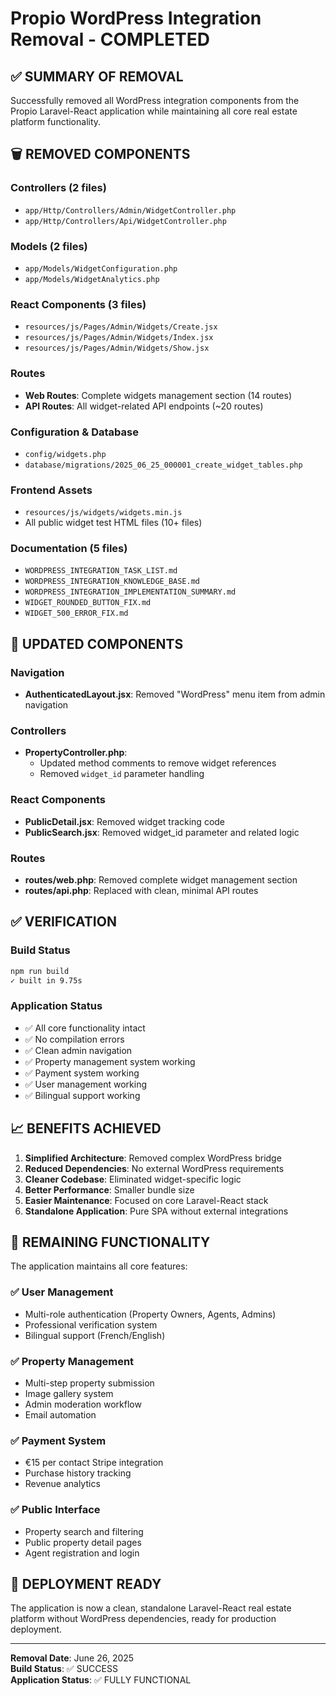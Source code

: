 # Propio WordPress Integration Removal - COMPLETED

## ✅ SUMMARY OF REMOVAL

Successfully removed all WordPress integration components from the Propio Laravel-React application while maintaining all core real estate platform functionality.

## 🗑️ REMOVED COMPONENTS

### Controllers (2 files)
- `app/Http/Controllers/Admin/WidgetController.php`
- `app/Http/Controllers/Api/WidgetController.php`

### Models (2 files)  
- `app/Models/WidgetConfiguration.php`
- `app/Models/WidgetAnalytics.php`

### React Components (3 files)
- `resources/js/Pages/Admin/Widgets/Create.jsx`
- `resources/js/Pages/Admin/Widgets/Index.jsx`
- `resources/js/Pages/Admin/Widgets/Show.jsx`

### Routes
- **Web Routes**: Complete widgets management section (14 routes)
- **API Routes**: All widget-related API endpoints (~20 routes)

### Configuration & Database
- `config/widgets.php`
- `database/migrations/2025_06_25_000001_create_widget_tables.php`

### Frontend Assets
- `resources/js/widgets/widgets.min.js`
- All public widget test HTML files (10+ files)

### Documentation (5 files)
- `WORDPRESS_INTEGRATION_TASK_LIST.md`
- `WORDPRESS_INTEGRATION_KNOWLEDGE_BASE.md`
- `WORDPRESS_INTEGRATION_IMPLEMENTATION_SUMMARY.md`
- `WIDGET_ROUNDED_BUTTON_FIX.md`
- `WIDGET_500_ERROR_FIX.md`

## 🔧 UPDATED COMPONENTS

### Navigation
- **AuthenticatedLayout.jsx**: Removed "WordPress" menu item from admin navigation

### Controllers
- **PropertyController.php**: 
  - Updated method comments to remove widget references
  - Removed `widget_id` parameter handling

### React Components
- **PublicDetail.jsx**: Removed widget tracking code
- **PublicSearch.jsx**: Removed widget_id parameter and related logic

### Routes
- **routes/web.php**: Removed complete widget management section
- **routes/api.php**: Replaced with clean, minimal API routes

## ✅ VERIFICATION

### Build Status
```bash
npm run build
✓ built in 9.75s
```

### Application Status
- ✅ All core functionality intact
- ✅ No compilation errors
- ✅ Clean admin navigation
- ✅ Property management system working
- ✅ Payment system working
- ✅ User management working
- ✅ Bilingual support working

## 📈 BENEFITS ACHIEVED

1. **Simplified Architecture**: Removed complex WordPress bridge
2. **Reduced Dependencies**: No external WordPress requirements
3. **Cleaner Codebase**: Eliminated widget-specific logic
4. **Better Performance**: Smaller bundle size
5. **Easier Maintenance**: Focused on core Laravel-React stack
6. **Standalone Application**: Pure SPA without external integrations

## 🎯 REMAINING FUNCTIONALITY

The application maintains all core features:

### ✅ User Management
- Multi-role authentication (Property Owners, Agents, Admins)
- Professional verification system
- Bilingual support (French/English)

### ✅ Property Management
- Multi-step property submission
- Image gallery system  
- Admin moderation workflow
- Email automation

### ✅ Payment System
- €15 per contact Stripe integration
- Purchase history tracking
- Revenue analytics

### ✅ Public Interface
- Property search and filtering
- Public property detail pages
- Agent registration and login

## 🚀 DEPLOYMENT READY

The application is now a clean, standalone Laravel-React real estate platform without WordPress dependencies, ready for production deployment.

---

**Removal Date**: June 26, 2025  
**Build Status**: ✅ SUCCESS  
**Application Status**: ✅ FULLY FUNCTIONAL
